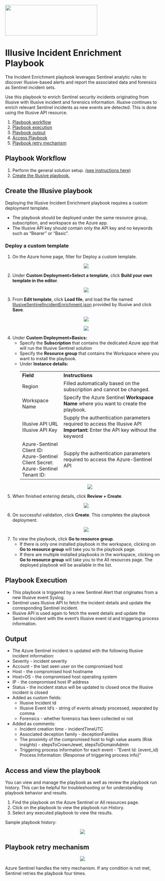 <p align="left">  
<img width="300" height="100" src="./Images/logo.jpg"> </a>
</p>

# Illusive Incident Enrichment Playbook

The Incident Enrichment playbook leverages Sentinel analytic rules to discover Illusive-based alerts and report the associated data and forensics as Sentinel incident sets. 

Use this playbook to enrich Sentinel security incidents originating from Illusive with Illusive incident and forensics information. Illusive continues to enrich relevant Sentinel incidents as new events are detected. This is done using the Illusive API resource.

 1. [Playbook workflow](#playbook-workflow)
 2. [Playbook execution](#playbook-execution)
 3. [Playbook output](#playbook-output)
 4. [Access Playbook](#Access_playbook)
 5. [Playbook retry mechanism](#playbook-retry-mechanism) 

<a name="playbook-workflow">

## Playbook Workflow

 1. Perform the general solution setup. [(see instructions here)](https://github.com/IllusiveNetworks-Labs/Azure-Sentinel/tree/Illusive/Solutions/Illusive%20Active%20Defense)
 2. [Create the Illusive playbook.](#create-illusive-playbook)

<a name="create-illusive-playbook">
 
## Create the Illusive playbook

Deploying the Illusive Incident Enrichment playbook requires a custom deployment template. 
 - The playbook should be deployed under the same resource group, subscription, and workspace as the Azure app.
 - The Illusive API key should contain only the API key and no keywords such as “Bearer” or “Basic”.

### Deploy a custom template
 1. On the Azure home page, filter for Deploy a custom template.
       <p align="center">  
          <img src="./Images/deploy-custom-template-search.png"> </a>
       </p>
 1. Under <b>Custom Deployment>Select a template</b>, click <b>Build your own template in the editor</b>.
       <p align="center">  
          <img src="./Images/deploy-custom-template-page.png"> </a>
       </p>
 1. From <b>Edit template</b>, click <b>Load file</b>, and load the file named <u>IllusiveSentinelIncidentEnrichment.json</u> provided by Illusive and click <b>Save</b>.
       <p align="center">  
          <img src="./Images/deploy-custom-template-load-file.png"> </a>
       </p>
       <p align="center" width="5cm">  
          <img src="./Images/deploy-custom-template-edit-template-incident-enrichment.png"> </a>
       </p>
 1. Under <b>Custom Deployment>Basics:</b>
    - Specify the <b>Subscription</b> that contains the dedicated Azure app that will run the Illusive Sentinel solution 
    - Specify the <b>Resource group</b> that contains the Workspace where you want to install the playbook.
    - Under <b>Instance details:</b>
      <table>
       <tr>
        <td><b>Field</b></td>
        <td><b>Instructions</b></td>
       </tr>
       <tr>
        <td>Region</td>
        <td>Filled automatically based on the subscription and cannot be changed.</td>
       </tr>
       <tr>
        <td>Workspace Name</td>
        <td>Specify the Azure Sentinel <b>Workspace Name</b> where you want to create the playbook.</td>
       </tr>
       <tr>
        <td>Illusive API URL <br/> Illusive API Key</td>
        <td>Supply the authentication parameters required to access the Illusive API
         <b>Important:</b> Enter the API key without the keyword</td>
       </tr>
       <tr>
        <td>Azure-Sentinel Client ID:  <br/> Azure-Sentinel Client Secret:  <br/> Azure-Sentinel Tenant ID:</td>
        <td>Supply the authentication parameters required to access the Azure-Sentinel API</td>
       </tr>
      </table>
      <p align="center">  
         <img src="./Images/custom-deployment-basics-incident-enrichment.png"> </a>
      </p>
1. When finished entering details, click <b>Review + Create</b>.
      <p align="center">  
         <img src="./Images/custom-deployment-review-create.png"> </a>
      </p>
1. On successful validation, click <b>Create</b>.
   This completes the playbook deployment. 
      <p align="center">  
         <img src="./Images/custom-deployment-is-complete.png"> </a>
      </p>
1. To view the playbook, click <b>Go to resource group</b>.
    - If there is only one installed playbook in the workspace, clicking on <b>Go to resource group</b> will take you to the playbook page. 
    - If there are multiple installed playbooks in the workspace, clicking on <b>Go to resource group</b> will take you to the All resources page. The deployed playbook will be available in the list.

<a name="playbook-execution">

## Playbook Execution 
- This playbook is triggered by a new Sentinel Alert that originates from a new Illusive event Syslog.
- Sentinel uses Illusive API to fetch the incident details and update the corresponding Sentinel incident.
- Illusive API is used again to fetch the event details and update the Sentinel incident with the event’s Illusive event id and triggering process information.

 
<a name="playbook-output">

## Output
- The Azure Sentinel incident is updated with the following Illusive incident information:
- Severity - incident severity
- Account - the last seen user on the compromised host
- Host - the compromised host hostname
- Host>OS - the compromised host operating system
- IP - the compromised host IP address
- Status - the incident status will be updated to closed once the Illusive incident is closed
- Added as custom fields:
   - Illusive Incident Id
   - Illusive Event Id’s - string of events already processed, separated by comma
   - Forensics - whether forensics has been collected or not
- Added as comments:
   - Incident creation time - incidentTimeUTC
   - Associated deception family - deceptionFamilies
   - The proximity of the compromised host to high value assets (Risk insights) - stepsToCrownJewel, stepsToDomainAdmin
   - Triggering process information for each event - “Event Id: {event_id} Process Information: {Response of triggering process info}”

<a name="Access_playbook">

## Access and view the playbook 

You can view and manage the playbook as well as review the playbook run history. This can be helpful for troubleshooting or for understanding playbook behavior and results. 

1. Find the playbook on the Azure Sentinel or All resources page. 
2. Click on the playbook to view the playbook run History.
3. Select any executed playbook to view the results.

Sample playbook history:
<p align="center">  
   <img src="./Images/playbook-history-incident-enrichment.png"> </a>
</p>

<a name="playbook-retry-mechanism">
 
## Playbook retry mechanism

<p align="center">  
   <img src="./Images/playbook-retry-mechanism.png"> </a>
</p>

Azure Sentinel handles the retry mechanism. If any condition is not met, Sentinel retries the playbook four times.

